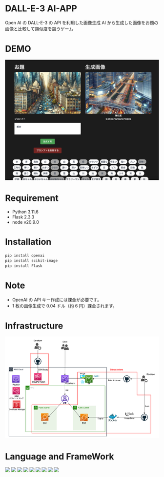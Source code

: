 # DALL-E-3 AI-APP

Open AI の DALL-E-3 の API を利用した画像生成 AI から生成した画像をお題の画像と比較して類似度を競うゲーム

# DEMO

<img src="images/demo.png">

# Requirement

- Python 3.11.6
- Flask 2.3.3
- node v20.9.0

# Installation

```bash
pip install openai
pip install scikit-image
pip install Flask
```

# Note

- OpenAI の API キー作成には課金が必要です。
- 1 枚の画像生成で 0.04 ドル（約 6 円）課金されます。

# Infrastructure

<img src="images/ai-app_ver3_complete.png">
<br>

# Language and FrameWork

<img src="https://img.shields.io/badge/-TypeScript-111111.svg?logo=typescript&style=#3178C6&logoColor=#3178C6" height="30px">

<img src="https://img.shields.io/badge/-React-111111.svg?logo=react&style=#3178C6&logoColor=#3178C6" height="30px">

<img src="https://img.shields.io/badge/-Tailwind CSS-111111.svg?logo=tailwindcss&style=#3178C6&logoColor=#3178C6" height="30px">

<img src="https://img.shields.io/badge/-Python-111111.svg?logo=python&style=#3178C6&logoColor=#3178C6" height="30px">

<img src="https://img.shields.io/badge/-Flask-111111.svg?logo=flask&style=plastic" height="30px">

<img src="https://img.shields.io/badge/-Amazon AWS-111111.svg?logo=amazonaws&style=#412991&logoColor=#412991" height="30px">

<img src="https://img.shields.io/badge/-Docker-111111.svg?logo=docker&style=plastic" height="30px">

<img src="https://img.shields.io/badge/-Github Actions-111111.svg?logo=githubactions&style=#3178C6&logoColor=#3178C6" height="30px">

<img src="https://img.shields.io/badge/-OpenAI-111111.svg?logo=OpenAI&style=#412991&logoColor=#412991" height="30px">
